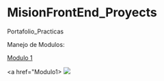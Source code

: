 # MisionFrontEnd_Proyects
Portafolio_Practicas


Manejo de Modulos:

[Modulo 1](Modulo1)

<a href="Modulo1> <img src="https://img.shields.io/badge/Teams%20-Sesiones%20Grabadas%E2%86%92-gray.svg?colorA=655BE1&colorB=4F44D6&style=for-the-badge"/> </a>

